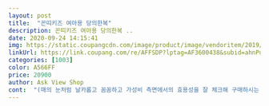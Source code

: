 ```yaml
---
layout: post 
title:  "꼰띠키즈 여아용 당의한복" 
description: 꼰띠키즈 여아용 당의한복 ..
date: 2020-09-24 14:15:41 
img: https://static.coupangcdn.com/image/product/image/vendoritem/2019/01/28/3230494139/3f728d43-7b57-48c7-94f7-a69289f667b4.jpg 
linkUrl: https://link.coupang.com/re/AFFSDP?lptag=AF3600438&subid=ahnPublicAsk&pageKey=30251975&itemId=115244914&vendorItemId=3230494139&traceid=V0-113-290eb22ce292b71a 
categories: [1003] 
color: A566FF 
price: 20900 
author: Ask View Shop 
cont:  "(매의 눈처럼 날카롭고 꼼꼼하고 가성비 측면에서의 효용성을 잘 체크해 구매하시는 맘님들께 진정 리스펙을;;)<br/>28개월, 약90센치, 12키로 조금 넘는데 5호랑 7호 고민하다 딱 맞는게 아기한테도 편하고 이쁠것같아 5호로 구입했는데 올 설에 입고는 못입을 것 같네요.<br/><br/>가격과 착용빈도를 생각했을 때 나쁘지 않은 상품이라고 생각해요.<br/> 원래 더 잘 만들어진 비싼 한복을 구입하고 싶었지만 엄마 욕심인듯하여 가성비를 좀 더 생각했어요.<br/><br/>같은 브랜드 허리 속치마를 입혔고요, 머리숱이 적고 길지 않은 아이라 머리띠형 장신구나 댕기형태 장신구는 고정이 잘 되지 않을 것 같아 집게핀으로 머리 장식을 했어요.<br/><br/>검정배색에 장미무늬 저고리와 빨간치마로 아이 얼굴이 화사하게 돋보여 사진도 잘 받아요.<br/> 작년 추석에 잠깐 빌려 입었던 핑크색 파스텔톤 한복보다 더 생기 넘쳐 보여 맘에 들어요.<br/><br/>고작 일 년에 두번... <br/> 많아봤자 유치원 행사 때 한번 더?<br/>그러다 결국 장바구니에 담아놓은 한복은 훠이훠이<br/>기껏 돈들여 사 입힌 옷이 워데서 얻어입힌 듯 어벙벙한 폼새거나 짱뚱맞은 기장이면 으짤것이냐<br/>내년되면 사이즈가 품절될 것 같아서^^;<br/>넉넉잡아 두해 정도 쯤은 입히고 싶은 짠돌이 에미의 절약 꼼수에 울 딸램... <br/><br/>눈대중만으로 골라 배송 받은 후... <br/><br/>다른 아동복들을 인터넷 구매할 때보다 유아 한복 구입하게 될 땐 유독 고심하게 되는게요<br/>다만, 싼 제품이라 그런지 바느질이 꼼꼼하지 않고 풀려 있는 곳이 있어 손바느질로 한 번 더 손질해줘야 할 부분도 있어요.<br/><br/>명절 직전에 구매하려면 사고 싶어 찜해뒀던 한복들은 그새 득달같이 품절이더라구요.<br/><br/>모양과 때깔 쵸이스하는 것보다 문젠게 항상 치수 사이즈 결정이 갈팡질팡 ;<br/>바느질 실밥이 정리 안돼 다소 더풀더풀 지저분해보이는 것조차 용서되어지는 마더 테레사 심성 강림!<br/>반신반의했던 마음도 1월1일 초인종 소리에 깜놀!<br/>백만년만에 맘에 들어 구매한 한복 땜시, 애쉥퀴 키 자랄까봐 노심초사하게 생겨부렀어유유유.<br/><br/>부담되는 가격도 아닌터라 구매 후 낭패라 싶더라도 땅을 치고 판매자를 원망하며 애통해 할 날도 짧을 듯했단 것도 사실... <br/> 한 몫했넴유ㅋ<br/>상세페이지에 사이즈가 작게 나왔다고 되어있고 아이 몸이 표준보다 키가 많이 크고 체중이 좀 덜 나가는 편이라 사이즈 선택하기가 쉽지 않았어요.<br/> 하여, 7호와 9호 사이에서 고민하다가 9호로 구입했어요.<br/><br/>상품 도착하자마자 냅다뤼 입혀 봤더니... <br/><br/>상품평으로 도움 받았기에 저 또한 약간의 도움이나 될까싶어... <br/><br/>손질하고 입어보자고 하니 싫다며 도망을 갔어요.<br/> 역시나.<br/>.<br/> ^^; 세탁을 하며 물빠짐도 확인해보고 나서 옷 갈아입힐 때 입혀 볼 계획이예요.<br/><br/>실밥처리가 제대로 안되어 있는 부분도 있지만... <br/> 가격 대비 만족합니다!<br/>아이가 입고 있던 옷 위에 우선 입혀 본 뒤 착용샷을 찍어봤더랬는데요<br/>어린이집에서 설 맞이해서 한복 입혀보내달라는 가정통신문을 받자마자 찾아보고 가격 및 후기가 괜찮은걸로 구입했어요.<br/><br/>엄마들의 상품평과 올려주신 사진들이 대체적으로 만족도 높으시기에<br/>오 쐩뚜... <br/>.<br/> 딱 맞네요;; (울 딸 등빨의 떡대가 문제인 것인가 옷이 작은 치수인 것인가... <br/>)<br/>일년에 한 두번 입는 옷이고 새로운 옷을 입어 보자고 하면 도망가는 아이라 막상 명절 당일에 입히지 못하는 불상사도 고려하여 저렴히 사서 한 해하고 반 년 정도 입하고 싶어 클 것 감안하고 구입했어요.<br/><br/>입혀보니 팔 길이는 소매 흰색 부분을 한번 접고,<br/>저고리 품이며 팔길이가 딱맞고 치마길이도 적당한데, 어깨끈이 길어서 흘러내리네요.<br/> 한달뒤 조금 더 클거라 생각하면 5호가 맞는것같아요!<br/>저고리는 목이 좀 많이 드러나는 것 같아 스냅단추를 달아 조금더 여몄으며,<br/>줴인좡칠거이까딱하다간... <br/> 내년은 커녕 올 추석도 간당간당허겄다능요ㅠㅠ<br/>지가 고슴도치 에미라 그릉가요? 어... <br/>음... <br/> 예쁘더만유 ㅎㅎㅎ (머쓱;)<br/>쬐깐한 얼라일수록 더 옴팡지게 귀여울 것 같단 느낌적인 느낌?<br/>치마는 바느질로 어깨끈을 줄이고 가슴둘레는 지퍼잠금이라 큰 땀으로 꿰매 품을 맞춰 주었어요.<br/><br/>치마는 지퍼로 되어있구요.<br/> 붉은원단에서 흰색부분으로 올릴때 지퍼가 좀 뻑뻑해요.<br/><br/>쿠팡맨께도 판매자님께도 감사를전하게끔 만드는 한복입니당.<br/><br/>파스텔 톤이 이뻐서 사려고 했는데 단체사진 찍을땐 쨍한 색이 이쁘다고 해서 샀는데 이쁘네요^^<br/>한달 전 키100.<br/>5cm 체중14.<br/>5kg 만37개월 여아입니다.<br/><br/>헉!<br/>후기에서 볼펜자국을 발견하고 기분이 안좋았다는 글을 봤는데, 제꺼도 그렇네요;; 저고리, 치마 둘 다 있는데 무슨 표시로 해놓으신건지 궁금하네요.<br/><br/>" 
---
```

